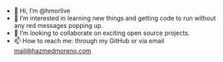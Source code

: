 - 👋 Hi, I’m @hmorlive
- 👀 I’m interested in learning new things and getting code to run without any red messages popping up.
- 💞️ I’m looking to collaborate on exciting open source projects.
- 📫 How to reach me: through my GitHub or via email mail@hazmedmoreno.com
